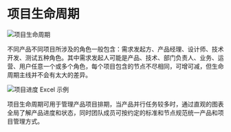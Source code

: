 # 项目生命周期

![项目生命周期](https://assets.ng-tech.icu/item/rreuJs.png)

不同产品不同项目所涉及的角色一般包含：需求发起方、产品经理、设计师、技术开发、测试五种角色。其中需求发起人可能是产品、技术、部门负责人、业务、运营、用户任意一个或多个角色，每个项目包含的节点不尽相同，可增可减，但生命周期主线并不会有太大的差异。

![项目进度 Excel 示例](https://assets.ng-tech.icu/item/rrm0hj.png)

项目生命周期可用于管理产品项目排期，当产品并行任务较多时，通过直观的图表全局了解产品进度和状态，同时团队成员可按约定的标准和节点规范统一产品和项目管理方式。
